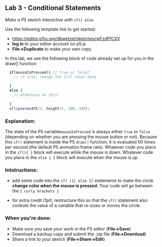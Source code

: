 <link href="../markdown.css" rel="stylesheet"></link> 

## Lab 3 - Conditional Statements

*Make a P5 sketch interactive with `if() else`*

Use the following template link to get started:

* <a href ="https://editor.p5js.org/dbwetzel/sketches/wFzdPfCXV" target="_blank">https://editor.p5js.org/dbwetzel/sketches/wFzdPfCXV</a>
* **log in** to your editor account on p5.js
* **File->Duplicate** to make your own copy

In this lab, we see the following block of code already set up for you in the draw() function:
``` javascript
  if(mouseIsPressed){ // true or false?
    // if true, change the fill color here
    
  }
  else { 
    // otherwise do this:
    
  }
  ellipse(width/2, height/2, 100, 100);
```

### Explanation:

The state of the P5 variable`mouseIsPressed` is always either `true` or `false` (depending on whether you are pressing the mouse button or not). Because this `if()` statement is inside the P5 `draw()` function, it is evaluated 60 times per second (the default P5 animation frame rate). Whatever code you place in the `if(){ }` block will execute while the mouse is down. Whatever code you place in the `else { }` block will execute when the mouse is up.

### Intstructions:

* add some code into the `if( ){} else {}` statements to make the circle **change color when the mouse is pressed.** Your code will go between the `{ curly brackets }`

* for extra credit (1pt), restructure this so that the `if()` statement also controls the value of a variable that re-sizes or moves the circle.

### When you're done:
* Make sure you save your work in the P5 editor (**File->Save**)
* Download a backup copy and submit the .zip file (**File->Download**)
* Share a link to your sketch (**File->Share->Edit**)